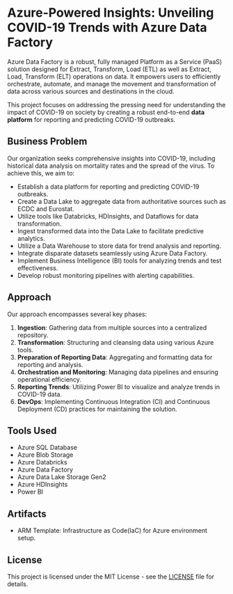 # Azure-Powered Insights: Unveiling COVID-19 Trends with Azure Data Factory

Azure Data Factory is a robust, fully managed Platform as a Service (PaaS) solution designed for Extract, Transform, Load (ETL) as well as Extract, Load, Transform (ELT) operations on data. It empowers users to efficiently orchestrate, automate, and manage the movement and transformation of data across various sources and destinations in the cloud.

This project focuses on addressing the pressing need for understanding the impact of COVID-19 on society by creating a robust end-to-end **data platform** for reporting and predicting COVID-19 outbreaks.

## Business Problem
Our organization seeks comprehensive insights into COVID-19, including historical data analysis on mortality rates and the spread of the virus. To achieve this, we aim to:

- Establish a data platform for reporting and predicting COVID-19 outbreaks.
- Create a Data Lake to aggregate data from authoritative sources such as ECDC and Eurostat.
- Utilize tools like Databricks, HDInsights, and Dataflows for data transformation.
- Ingest transformed data into the Data Lake to facilitate predictive analytics.
- Utilize a Data Warehouse to store data for trend analysis and reporting.
- Integrate disparate datasets seamlessly using Azure Data Factory.
- Implement Business Intelligence (BI) tools for analyzing trends and test effectiveness.
- Develop robust monitoring pipelines with alerting capabilities.

## Approach
Our approach encompasses several key phases:

1. **Ingestion**: Gathering data from multiple sources into a centralized repository.
2. **Transformation**: Structuring and cleansing data using various Azure tools.
3. **Preparation of Reporting Data**: Aggregating and formatting data for reporting and analysis.
4. **Orchestration and Monitoring**: Managing data pipelines and ensuring operational efficiency.
5. **Reporting Trends**: Utilizing Power BI to visualize and analyze trends in COVID-19 data.
6. **DevOps**: Implementing Continuous Integration (CI) and Continuous Deployment (CD) practices for maintaining the solution.


## Tools Used
- Azure SQL Database
- Azure Blob Storage
- Azure Databricks
- Azure Data Factory
- Azure Data Lake Storage Gen2
- Azure HDInsights
- Power BI

## Artifacts
- ARM Template: Infrastructure as Code(IaC) for Azure environment setup.

## License
This project is licensed under the MIT License - see the [LICENSE](./LICENSE) file for details.